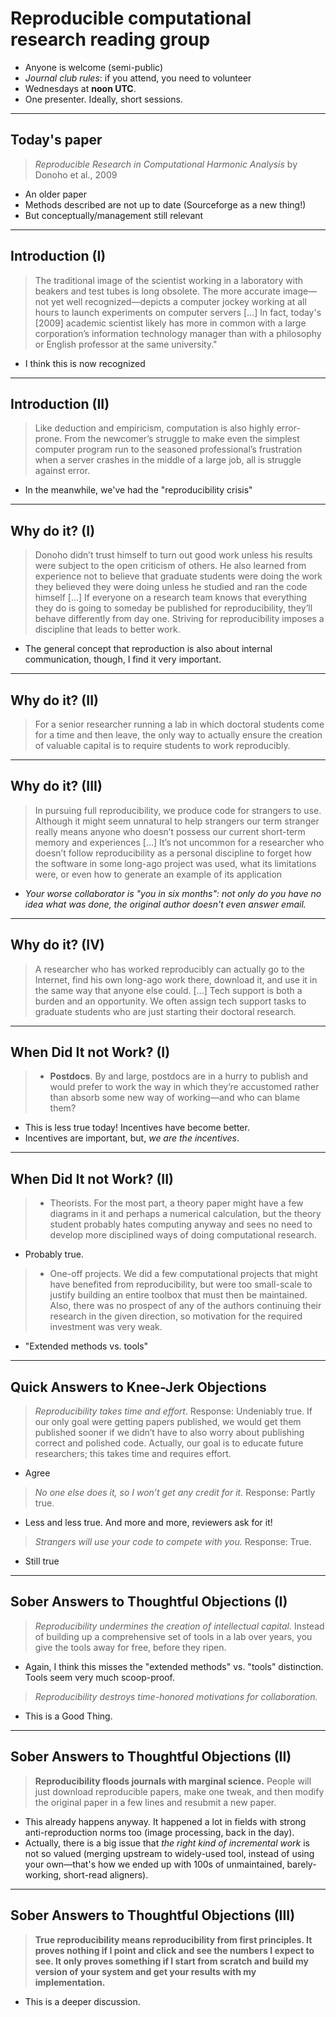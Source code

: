 # Reproducible computational research reading group

- Anyone is welcome (semi-public)
- _Journal club rules_: if you attend, you need to volunteer
- Wednesdays at **noon UTC**.
- One presenter. Ideally, short sessions.

---

## Today's paper

> _Reproducible Research in Computational Harmonic Analysis_ by Donoho et al.,
> 2009

- An older paper
- Methods described are not up to date (Sourceforge as a new thing!)
- But conceptually/management still relevant

---

## Introduction (I)

> The traditional image of the scientist working in a laboratory with beakers
> and test tubes is long obsolete. The more accurate image—not yet well
> recognized—depicts a computer jockey working at all hours to launch
> experiments on computer servers
> [...]
> In fact, today's [2009] academic scientist likely has more in common with a
> large corporation’s information technology manager than with a philosophy or
> English professor at the same university."

- I think this is now recognized

---

## Introduction (II)

> Like deduction and empiricism, computation is also highly error-prone. From
> the newcomer’s struggle to make even the simplest computer program run to the
> seasoned professional’s frustration when a server crashes in the middle of a
> large job, all is struggle against error.

- In the meanwhile, we've had the "reproducibility crisis"

---

## Why do it? (I)

> Donoho didn’t trust himself to turn out good work unless his results were
> subject to the open criticism of others. He also learned from experience not
> to believe that graduate students were doing the work they believed they were
> doing unless he studied and ran the code himself
> [...]
> If everyone on a research team knows that everything they do is going to
> someday be published for reproducibility, they’ll behave differently from day
> one. Striving for reproducibility imposes a discipline that leads to better
> work.


- The general concept that reproduction is also about internal communication,
  though, I find it very important.

---

## Why do it? (II)

> For a senior researcher running a lab in which doctoral students come for a
> time and then leave, the only way to actually ensure the creation of valuable
> capital is to require students to work reproducibly.

---

## Why do it? (III)

> In pursuing full reproducibility, we  produce code for strangers to use.
> Although it might seem unnatural to help strangers our term stranger really
> means anyone who doesn’t possess our current short-term memory and
> experiences
> [...]
> It’s not uncommon for a researcher who doesn’t follow reproducibility as a
> personal discipline to forget how the software in some long-ago project was
> used, what its limitations were, or even how to generate an example of its
> application

- _Your worse collaborator is "you in six months": not only do you have no idea
  what was done, the original author doesn't even answer email._

---

## Why do it? (IV)

> A researcher who has worked reproducibly can actually go to the Internet,
> find his own long-ago work there, download it, and use it in the same way
> that anyone else could.
> [...]
> Tech support is both a burden and an opportunity. We often assign tech
> support tasks to graduate students who are just starting their doctoral
> research.

---

## When Did It not Work? (I)

> - **Postdocs**. By and large, postdocs are in a hurry to publish and would
>   prefer to work the way in which they’re accustomed rather than absorb some
>   new way of working—and who can blame them?

- This is less true today! Incentives have become better.
- Incentives are important, but, *we are the incentives*.

---

## When Did It not Work? (II)

> - Theorists. For the most part, a theory paper might have a few diagrams in
>   it and perhaps a numerical calculation, but the theory student probably
>   hates computing anyway and sees no need to develop more disciplined ways of
>   doing computational research.

- Probably true.

> - One-off projects. We did a few computational projects that might have
>   benefited from reproducibility, but were too small-scale to justify
>   building an entire toolbox that must then be maintained. Also, there was no
>   prospect of any of the authors continuing their research in the given
>   direction, so motivation for the required investment was very weak.

- "Extended methods vs. tools"

---

## Quick Answers to Knee-Jerk Objections

> _Reproducibility takes time and effort_. Response: Undeniably true. If our only
> goal were getting papers published, we would get them published sooner if we
> didn’t have to also worry about publishing correct and polished code.
> Actually, our goal is to educate future researchers; this takes time and
> requires effort.

- Agree

> _No one else does it, so I won’t get any credit for it._ Response: Partly
> true.

- Less and less true. And more and more, reviewers ask for it!

> _Strangers will use your code to compete with you._ Response: True.

- Still true 

---


## Sober Answers to Thoughtful Objections (I)

> _Reproducibility undermines the creation of intellectual capital._ Instead of
> building up a comprehensive set of tools in a lab over years, you give the
> tools away for free, before they ripen.

- Again, I think this misses the "extended methods" vs. "tools" distinction.
  Tools seem very much scoop-proof.

> _Reproducibility destroys time-honored motivations for collaboration._

- This is a Good Thing.

---

## Sober Answers to Thoughtful Objections (II)

> **Reproducibility floods journals with marginal science.** People will just
> download reproducible papers, make one tweak, and then modify the original
> paper in a few lines and resubmit a new paper.

- This already happens anyway. It happened a lot in fields with strong
  anti-reproduction norms too (image processing, back in the day).
- Actually, there is a big issue that _the right kind of incremental work_ is
  not so valued (merging upstream to widely-used tool, instead of using your
  own—that's how we ended up with 100s of unmaintained, barely-working,
  short-read aligners).

---

## Sober Answers to Thoughtful Objections (III)

> **True reproducibility means reproducibility from first principles. It proves
> nothing if I point and click and see the numbers I expect to see. It only
> proves something if I start from scratch and build my version of your system
> and get your results with my implementation.**


- This is a deeper discussion.
